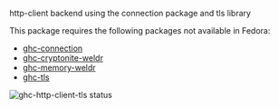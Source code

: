 http-client backend using the connection package and tls library

This package requires the following packages not available in Fedora:

* [ghc-connection](../ghc-connection)
* [ghc-cryptonite-weldr](../ghc-cryptonite-weldr)
* [ghc-memory-weldr](../ghc-memory-weldr)
* [ghc-tls](../ghc-tls)

![ghc-http-client-tls status](https://copr.fedorainfracloud.org/coprs/dshea/bdcs-haskell-deps/package/ghc-http-client-tls/status_image/last_build.png)
